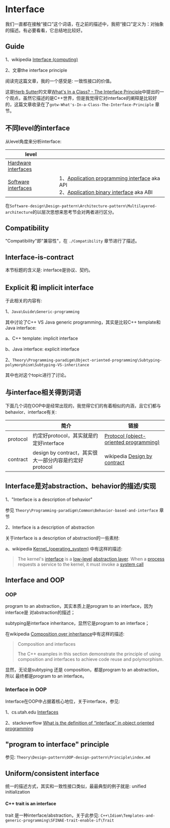 # Interface

我们一直都在接触“接口”这个词语，在之前的描述中，我把“接口”定义为：对抽象的描述。有必要看看，它总结地比较好。

## Guide

1、wikipedia [Interface (computing)](https://en.wikipedia.org/wiki/Interface_(computing))

2、文章the interface principle

阅读完这篇文章，我的一个感受是: 一致性接口的价值。

这是[Herb Sutter](http://en.wikipedia.org/wiki/Herb_Sutter)的文章[What's In a Class? - The Interface Principle](http://www.gotw.ca/publications/mill02.htm)中提出的一个观点，虽然它描述的是C++世界，但是我觉得它对interface的阐释是比较好的，这篇文章收录在了`gotw-What's-In-a-Class-The-Interface-Principle` 章节。



## 不同level的interface

从level角度来分析interface: 

| level                                                        |                                                              |
| ------------------------------------------------------------ | ------------------------------------------------------------ |
| [Hardware interfaces](https://en.wikipedia.org/wiki/Interface_(computing)#Hardware_interfaces) |                                                              |
| [Software interfaces](https://en.wikipedia.org/wiki/Interface_(computing)#Software_interfaces) | 1、[Application programming interface](https://en.wikipedia.org/wiki/Application_programming_interface) aka API <br>2、[Application binary interface](https://en.wikipedia.org/wiki/Application_binary_interface) aka ABI |

在`Software-design\Design-pattern\Architecture-pattern\Multilayered-architecture`的以层次思想来思考节会对两者进行区分。



## Compatibility

"Compatibility"即"兼容性"，在 `./Compatibility` 章节进行了描述。



## Interface-is-contract

本节标题的含义是: interface是协议、契约。



## Explicit 和 implicit interface

于此相关的内容有:

1、`Java\Guide\Generic-programming`

其中讨论了C++ VS Java generic programming，其实是比较C++ template和Java interface:

a、C++ template: implicit interface

b、Java interface: explicit interface

2、`Theory\Programming-paradigm\Object-oriented-programming\Subtyping-polymorphism\Subtyping-VS-inheritance`

其中也对这个topic进行了讨论。

## 与interface相关得到词语

下面几个词在OOP中是经常出现的，我觉得它们的有着相似的内涵，且它们都与behavior、interface有关:

|          | 简介                                                   | 链接                                                         |
| -------- | ------------------------------------------------------ | ------------------------------------------------------------ |
| protocol | 约定好protocol，其实就是约定好interface                | [Protocol (object-oriented programming)](https://en.wikipedia.org/wiki/Protocol_(object-oriented_programming)) |
| contract | design by contract，其实很大一部分内容是约定好protocol | wikipedia [Design by contract](https://en.wikipedia.org/wiki/Design_by_contract) <br> |



## Interface是对abstraction、behavior的描述/实现

1、"Interface is a description of behavior"

参见 `Theory\Programming-paradigm\Common\Behavior-based-and-interface` 章节

2、Interface is a description of abstraction

关于interface is a description of abstraction的一些素材:

a、wikipedia [Kernel_(operating_system)](https://en.wikipedia.org/wiki/Kernel_(operating_system)) 中有这样的描述:

> The kernel's [interface](https://en.wikipedia.org/wiki/Application_programming_interface) is a [low-level](https://en.wikipedia.org/wiki/High-_and_low-level) [abstraction layer](https://en.wikipedia.org/wiki/Abstraction_layer). When a [process](https://en.wikipedia.org/wiki/Process_(computing)) requests a service to the kernel, it must invoke a [system call](https://en.wikipedia.org/wiki/System_call)



## Interface and OOP

### OOP

program to an abstraction，其实本质上是program to an interface，因为interface是 对abstraction的描述；

subtyping是interface inheritance，显然它是program to an interface；

在wikipedia [Composition over inheritance](https://en.wikipedia.org/wiki/Composition_over_inheritance)中有这样的描述: 

> Composition and interfaces
>
> The C++ examples in this section demonstrate the principle of using composition and interfaces to achieve code reuse and polymorphism.

 

显然，无论是subtyping 还是 composition，都是program to an abstraction，所以 最终都是program to an interface。

### Interface in OOP

Interface在OOP中占据着核心地位，关于interface，参见:

1、cs.utah.edu [Interfaces](https://www.cs.utah.edu/~germain/PPS/Topics/interfaces.html) 

2、stackoverflow [What is the definition of “interface” in object oriented programming](https://stackoverflow.com/questions/2866987/what-is-the-definition-of-interface-in-object-oriented-programming)



## "program to interface"  principle



参见: `Theory\Design-pattern\OOP-design-pattern\Principle\index.md`



## Uniform/consistent interface

统一的描述方式，其实和一致性接口类似，最最典型的例子就是: unified initialization

#### C++ trait is an interface

trait 是一种interface/abstraction，关于此参见: `C++\Idiom\Templates-and-generic-programming\SFINAE-trait-enable-if\Trait`



